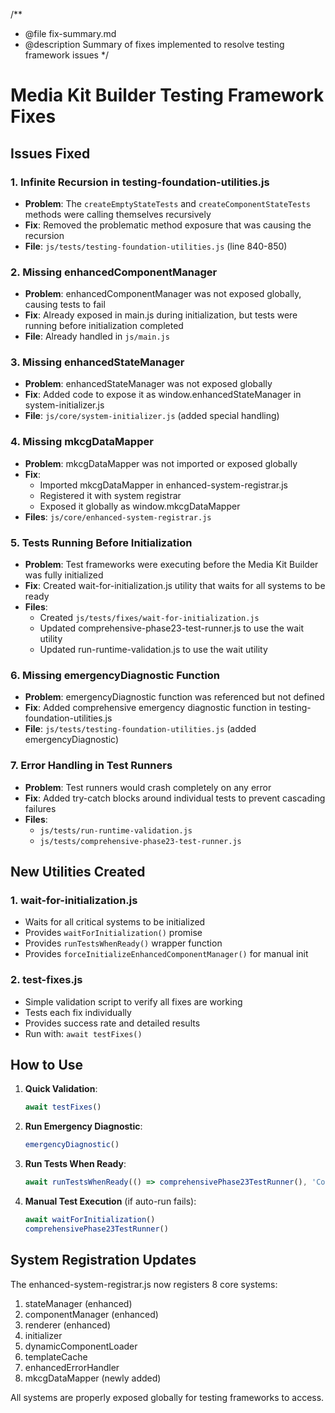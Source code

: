 /**
 * @file fix-summary.md
 * @description Summary of fixes implemented to resolve testing framework issues
 */

# Media Kit Builder Testing Framework Fixes

## Issues Fixed

### 1. **Infinite Recursion in testing-foundation-utilities.js**
- **Problem**: The `createEmptyStateTests` and `createComponentStateTests` methods were calling themselves recursively
- **Fix**: Removed the problematic method exposure that was causing the recursion
- **File**: `js/tests/testing-foundation-utilities.js` (line 840-850)

### 2. **Missing enhancedComponentManager**
- **Problem**: enhancedComponentManager was not exposed globally, causing tests to fail
- **Fix**: Already exposed in main.js during initialization, but tests were running before initialization completed
- **File**: Already handled in `js/main.js`

### 3. **Missing enhancedStateManager**
- **Problem**: enhancedStateManager was not exposed globally
- **Fix**: Added code to expose it as window.enhancedStateManager in system-initializer.js
- **File**: `js/core/system-initializer.js` (added special handling)

### 4. **Missing mkcgDataMapper**
- **Problem**: mkcgDataMapper was not imported or exposed globally
- **Fix**: 
  - Imported mkcgDataMapper in enhanced-system-registrar.js
  - Registered it with system registrar
  - Exposed it globally as window.mkcgDataMapper
- **Files**: `js/core/enhanced-system-registrar.js`

### 5. **Tests Running Before Initialization**
- **Problem**: Test frameworks were executing before the Media Kit Builder was fully initialized
- **Fix**: Created wait-for-initialization.js utility that waits for all systems to be ready
- **Files**: 
  - Created `js/tests/fixes/wait-for-initialization.js`
  - Updated comprehensive-phase23-test-runner.js to use the wait utility
  - Updated run-runtime-validation.js to use the wait utility

### 6. **Missing emergencyDiagnostic Function**
- **Problem**: emergencyDiagnostic function was referenced but not defined
- **Fix**: Added comprehensive emergency diagnostic function in testing-foundation-utilities.js
- **File**: `js/tests/testing-foundation-utilities.js` (added emergencyDiagnostic)

### 7. **Error Handling in Test Runners**
- **Problem**: Test runners would crash completely on any error
- **Fix**: Added try-catch blocks around individual tests to prevent cascading failures
- **Files**: 
  - `js/tests/run-runtime-validation.js`
  - `js/tests/comprehensive-phase23-test-runner.js`

## New Utilities Created

### 1. **wait-for-initialization.js**
- Waits for all critical systems to be initialized
- Provides `waitForInitialization()` promise
- Provides `runTestsWhenReady()` wrapper function
- Provides `forceInitializeEnhancedComponentManager()` for manual init

### 2. **test-fixes.js**
- Simple validation script to verify all fixes are working
- Tests each fix individually
- Provides success rate and detailed results
- Run with: `await testFixes()`

## How to Use

1. **Quick Validation**:
   ```javascript
   await testFixes()
   ```

2. **Run Emergency Diagnostic**:
   ```javascript
   emergencyDiagnostic()
   ```

3. **Run Tests When Ready**:
   ```javascript
   await runTestsWhenReady(() => comprehensivePhase23TestRunner(), 'Comprehensive Tests')
   ```

4. **Manual Test Execution** (if auto-run fails):
   ```javascript
   await waitForInitialization()
   comprehensivePhase23TestRunner()
   ```

## System Registration Updates

The enhanced-system-registrar.js now registers 8 core systems:
1. stateManager (enhanced)
2. componentManager (enhanced) 
3. renderer (enhanced)
4. initializer
5. dynamicComponentLoader
6. templateCache
7. enhancedErrorHandler
8. mkcgDataMapper (newly added)

All systems are properly exposed globally for testing frameworks to access.
